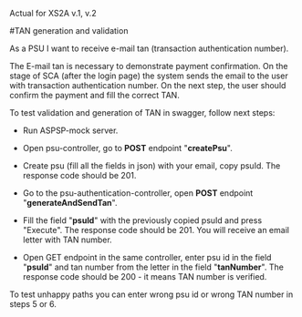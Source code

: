Actual for XS2A v.1, v.2

#TAN generation and validation

As a PSU I want to receive e-mail tan (transaction authentication number).

The E-mail tan is necessary to demonstrate payment confirmation.
On the stage of SCA (after the login page) the system sends the email to the user with transaction authentication number.
On the next step, the user should confirm the payment and fill the correct TAN.

To test validation and generation of TAN in swagger, follow next steps:

* Run ASPSP-mock server.

* Open psu-controller, go to **POST** endpoint "**createPsu**".

* Create psu (fill all the fields in json) with your email, copy psuId. The response code should be 201.

* Go to the psu-authentication-controller, open **POST** endpoint "**generateAndSendTan**".

* Fill the field "**psuId**" with the previously copied psuId and press "Execute". The response code should be 201. You will receive an email letter with TAN number.

* Open GET endpoint in the same controller, enter psu id in the field "**psuId**" and tan number from the letter in the field "**tanNumber**". The response code should be 200 - it means TAN number is verified.


To test unhappy paths you can enter wrong psu id or wrong TAN number in steps 5 or 6. 

